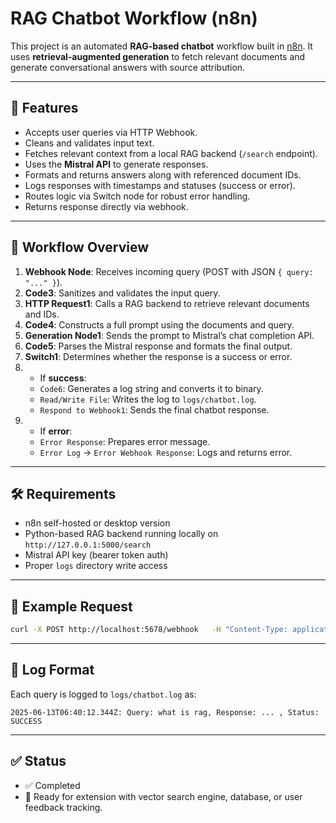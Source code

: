 # RAG Chatbot Workflow (n8n)

This project is an automated **RAG-based chatbot** workflow built in [n8n](https://n8n.io/). It uses **retrieval-augmented generation** to fetch relevant documents and generate conversational answers with source attribution.

---

## 📌 Features

- Accepts user queries via HTTP Webhook.
- Cleans and validates input text.
- Fetches relevant context from a local RAG backend (`/search` endpoint).
- Uses the **Mistral API** to generate responses.
- Formats and returns answers along with referenced document IDs.
- Logs responses with timestamps and statuses (success or error).
- Routes logic via Switch node for robust error handling.
- Returns response directly via webhook.

---

## 📂 Workflow Overview

1. **Webhook Node**: Receives incoming query (POST with JSON `{ query: "..." }`).
2. **Code3**: Sanitizes and validates the input query.
3. **HTTP Request1**: Calls a RAG backend to retrieve relevant documents and IDs.
4. **Code4**: Constructs a full prompt using the documents and query.
5. **Generation Node1**: Sends the prompt to Mistral’s chat completion API.
6. **Code5**: Parses the Mistral response and formats the final output.
7. **Switch1**: Determines whether the response is a success or error.
8. - If **success**:
   - `Code6`: Generates a log string and converts it to binary.
   - `Read/Write File`: Writes the log to `logs/chatbot.log`.
   - `Respond to Webhook1`: Sends the final chatbot response.
9. - If **error**:
   - `Error Response`: Prepares error message.
   - `Error Log` → `Error Webhook Response`: Logs and returns error.

---

## 🛠 Requirements

- n8n self-hosted or desktop version
- Python-based RAG backend running locally on `http://127.0.0.1:5000/search`
- Mistral API key (bearer token auth)
- Proper `logs` directory write access

---

## 🧪 Example Request

```bash
curl -X POST http://localhost:5678/webhook   -H "Content-Type: application/json"   -d '{"query": "What is retrieval-augmented generation?"}'
```

---

## 📁 Log Format

Each query is logged to `logs/chatbot.log` as:

```
2025-06-13T06:40:12.344Z: Query: what is rag, Response: ... , Status: SUCCESS
```

---

## ✅ Status

- ✅ Completed
- 🚀 Ready for extension with vector search engine, database, or user feedback tracking.

